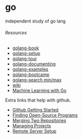 # go
independent study of go lang

<h6>Resources</h6>

+ [golang-book](https://www.golang-book.com/)
+ [golang-setup](https://golang.org/doc/install?download=go1.11.5.darwin-amd64.pkg)
+ [golang-tour](https://tour.golang.org/concurrency/6)
+ [golang-documenting](https://blog.golang.org/godoc-documenting-go-code)
+ [golang-examples](https://gobyexample.com/)
+ [golang-bootcamp](http://www.golangbootcamp.com/book/frontmatter)
+ [golang-search min/max](https://stackoverflow.com/questions/34259800/is-there-a-built-in-min-function-for-a-slice-of-int-arguments-or-a-variable-numb)
+ [wiki](https://en.wikipedia.org/wiki/Go_(programming_language))
+ [Machine Learning with Go](https://github.com/brandon-rowe/my-books/blob/master/machinelearningwithgo.pdf)




Extra links that help with github.
+ [Github Getting Started](https://rogerdudler.github.io/git-guide/)
+ [Finding Open-Source Programs](https://help.github.com/en/articles/finding-open-source-projects-on-github)
+ [Merging Two Repositories](https://gist.github.com/msrose/2feacb303035d11d2d05)
+ [Managing Projects](https://help.github.com/en/articles/configuring-automation-for-project-boards)
+ [Remote Server Setup](https://kbroman.org/github_tutorial/pages/init.html)



